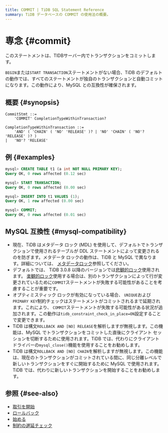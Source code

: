 ```yaml
---
title: COMMIT | TiDB SQL Statement Reference
summary: TiDB データベースの COMMIT の使用法の概要。
---
```


# 専念 {#commit}

このステートメントは、TIDBサーバー内でトランザクションをコミットします。

`BEGIN`または`START TRANSACTION`ステートメントがない場合、TiDB のデフォルトの動作では、すべてのステートメントが独自のトランザクションと自動コミットになります。この動作により、MySQL との互換性が確保されます。

## 概要 {#synopsis}

```ebnf+diagram
CommitStmt ::=
    'COMMIT' CompletionTypeWithinTransaction?

CompletionTypeWithinTransaction ::=
    'AND' ( 'CHAIN' ( 'NO' 'RELEASE' )? | 'NO' 'CHAIN' ( 'NO'? 'RELEASE' )? )
|   'NO'? 'RELEASE'
```

## 例 {#examples}

```sql
mysql> CREATE TABLE t1 (a int NOT NULL PRIMARY KEY);
Query OK, 0 rows affected (0.12 sec)

mysql> START TRANSACTION;
Query OK, 0 rows affected (0.00 sec)

mysql> INSERT INTO t1 VALUES (1);
Query OK, 1 row affected (0.00 sec)

mysql> COMMIT;
Query OK, 0 rows affected (0.01 sec)
```

## MySQL 互換性 {#mysql-compatibility}

-   現在、TiDB はメタデータ ロック (MDL) を使用して、デフォルトでトランザクションで使用されるテーブルが DDL ステートメントによって変更されるのを防ぎます。メタデータ ロックの動作は、TiDB と MySQL で異なります。詳細については、 [メタデータロック](/metadata-lock.md)参照してください。
-   デフォルトでは、 TiDB 3.0.8 以降のバージョンでは[悲観的ロック](/pessimistic-transaction.md)使用されます。 [楽観的ロック](/optimistic-transaction.md)使用する場合は、別のトランザクションによって行が変更されているために`COMMIT`ステートメントが失敗する可能性があることを考慮することが重要です。
-   オプティミスティック ロックが有効になっている場合、 `UNIQUE`および`PRIMARY KEY`制約チェックはステートメントがコミットされるまで延期されます。これにより、 `COMMIT`ステートメントが失敗する可能性がある状況が追加されます。この動作は`tidb_constraint_check_in_place=ON`設定することで変更できます。
-   TiDB は構文`ROLLBACK AND [NO] RELEASE`を解析しますが無視します。この機能は、MySQL でトランザクションをコミットした直後にクライアント セッションを切断するために使用されます。TiDB では、代わりにクライアント ドライバーの`mysql_close()`機能を使用することをお勧めします。
-   TiDB は構文`ROLLBACK AND [NO] CHAIN`を解析しますが無視します。この機能は、現在のトランザクションがコミットされている間に、同じ分離レベルで新しいトランザクションをすぐに開始するために MySQL で使用されます。TiDB では、代わりに新しいトランザクションを開始することをお勧めします。

## 参照 {#see-also}

-   [取引を開始](/sql-statements/sql-statement-start-transaction.md)
-   [ロールバック](/sql-statements/sql-statement-rollback.md)
-   [始める](/sql-statements/sql-statement-begin.md)
-   [制約の遅延チェック](/transaction-overview.md#lazy-check-of-constraints)
